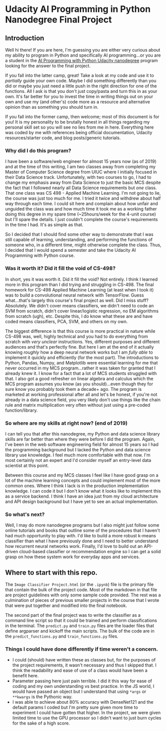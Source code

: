 # Udacity AI Programming in Python Nanodegree Final Project

## Introduction

Well hi there! If you are here, I'm guessing you are either very curious about my ability to program in Python and specifically AI programming...or you are a student in the [AI Programming with Python Udacity nanodegree](https://www.udacity.com/course/ai-programming-python-nanodegree--nd089) program looking for the answer to the final project.

If you fall into the latter camp, great! Take a look at my code and use it to _partially_ guide your own code. Maybe I did something differently than you did or maybe you just need a little push in the right direction for one of the functions. All I ask is that you don't just copy/pasta and turn this in as your own. It's far better for you to invest the time in writing things out on your own and use my (and other's) code more as a resource and alternative opinion than as something you should turn in.

If you fall into the former camp, then welcome; most of this document is for you! It is my personality to be brutally honest in all things regarding my personal skill set so you will see no lies from me in here. Everything here was coded by me with references being official documentation, Udacity resources/starter code, and blog posts/generic tutorials.

### Why did I do this program?

I have been a software/web engineer for almost 15 years now (as of 2019) and at the time of this writing, I am two classes away from completing my Master of Computer Science degree from UIUC where I initially focused in their Data Science track. Unfortunately, with two courses to go, I had to change my emphasis away from Data Science to just the basic MCS despite the fact that I followed nearly all Data Science requirements but _one_ class. That one class was CS 498 - Applied Machine Learning. I'm not going to lie, the course was just too much for me. I tried it twice and withdrew about half way through each time. I could sit here and complain about how unfair and unguided the class was and how much time it took me as a working father doing this degree in my spare time (~25hours/week for the 4-unit course) but I'll spare the details. I just couldn't complete the course's requirements in the time I had. It's as simple as that.

So I decided that I should find some other way to demonstrate that I was still capable of learning, understanding, and performing the functions of someone who, in a different time, might otherwise complete the class. Thus, I decided that I would spend a semester and take the Udacity AI Programming with Python course.

### Was it worth it? Did it fill the void of CS-498?

In short, yes it was worth it. Did it fill the void? Not entirely. I think I learned more in this program than I did trying and struggling in CS-498. The final homework for CS-498 Applied Machine Learning (at least when I took it) was to build a convolutional neural network with TensorFlow. Guess what...that's largely this course's final project as well. Did I miss stuff? Absolutely. We didn't cover means classifiers, we didn't need to code an SVM from scratch, didn't cover linear/logistic regression, no EM algorithms from scratch (ugh), etc. Despite this, I do know what these are and have coded means classifiers, PCA, SVM, and others on my own.

The biggest difference is that this course is more practical in nature while CS-498 was, well, highly technical and you had to do everything from scratch with _very unclear_ instructions. Yes, different purposes and different audiences and that's perfectly fine. But here I am at the end of it actually knowing _roughly_ how a deep neural network works but I am _fully able_ to implement it quickly and efficiently (for the most part). The introductions to Python, Pandas, Numpy, and Matplotlib were essential learning for me that never occurred in my MCS program...rather it was taken for granted that I already knew it. I know for a fact that a lot of MCS students struggled with that. I also got a good refresher on linear algebra and calculus which the MCS program assumes you know (as you should)...even though they for sure know you probably took them a decade+ ago. The program is marketed at working professional after all and let's be honest, if you're not already in a data science field, you very likely don't use things like the chain rule and matrix multiplication very often without just using a pre-coded function/library.

### So where are my skills at right now? (end of 2019)

I can tell you that after this nanodegree, my Python and data science library skills are far better than where they were before I did the program. Again, I've been in the web software engineering field for almost 15 years so I had the programming background but I lacked the Python and data science library use knowledge. I feel much more comfortable with that now. I'm most certainly not an expert and I'd consider myself an entry-level data scientist at this point.

Between this course and my MCS classes I feel like I have good grasp on a lot of the machine learning concepts and could implement most of the more common ones. Where I think I lack is in the production implementation knowledge. I can code it but I don't know what it looks like to implement this as a service backend. I think I have an idea just from my cloud architecture and API design background but I have yet to see an actual implementation.

### So what's next?

Well, I may do more nanodegree programs but I also might just follow some online tutorials and books that outline some of the procedures that I haven't had much opportunity to play with. I'd like to build a more robust k-means classifier than what I have previously done and I need to better understand how recurrent neural networks work. Finally, I'd love to build out an API-driven cloud-based classifier or recommendation engine so I can get a solid grasp on how these system work for everyday apps and services.

## Where to start with this repo.

The `Image Classifier Project.html` (or the `.ipynb`) file is the primary file that contain the bulk of the project code. Most of the markdown in that file are project guidelines with only some sample code provided. The rest was a culmination of pieces of previous smaller projects in the course that I wrote that were put together and modified into the final notebook.

The second part of the final project was to write the classifier as a command line script so that it could be trained and perform classifications in the terminal. The `predict.py` and `train.py` files are the loader files that define argparser and kickoff the main scripts. The bulk of the code are in the `predict_functions.py` and `train_functions.py` files.

### Things I could have done differently if time weren't a concern.

- I could (should) have written these as classes but, for the purposes of the project requirements, it wasn't necessary and thus I skipped that. I think the readability and ease of use of a class would have been a benefit here.
- Parameter passing here just pain terrible. I did it this way for ease of coding and my own understanding vs best practice. In the JS world, I would have passed an object but I understand that using `*args` or `**kwargs` is the Pythonic way.
- I was able to achieve about 80% accuracy with DenseNet121 and the default params I coded but I'm pretty sure given more time to experiment I could have gotten that higher. In the project, we were given limited time to use the GPU processor so I didn't want to just burn cycles for the sake of a high score.
